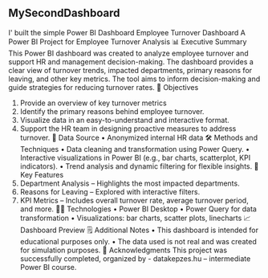 ## MySecondDashboard
I' built the simple Power BI Dashboard
Employee Turnover Dashboard
A Power BI Project for Employee Turnover Analysis
📊 Executive Summary
This Power BI dashboard was created to analyze employee turnover and support HR and management decision-making. The dashboard provides a clear view of turnover trends, impacted departments, primary reasons for leaving, and other key metrics. The tool aims to inform decision-making and guide strategies for reducing turnover rates.
🎯 Objectives
1.	Provide an overview of key turnover metrics
2.	Identify the primary reasons behind employee turnover.
3.	Visualize data in an easy-to-understand and interactive format.
4.	Support the HR team in designing proactive measures to address turnover.
📂 Data Source
•	Anonymized internal HR data
🛠️ Methods and Techniques
•	Data cleaning and transformation using Power Query.
•	Interactive visualizations in Power BI (e.g., bar charts, scatterplot, KPI indicators).
•	Trend analysis and dynamic filtering for flexible insights.
🚀 Key Features
1.	Department Analysis – Highlights the most impacted departments.
2.	Reasons for Leaving – Explored with interactive filters.
3.	KPI Metrics – Includes overall turnover rate, average turnover period, and more.
🧑‍💻 Technologies
•	Power BI Desktop
•	Power Query for data transformation
•	Visualizations: bar charts, scatter plots, linecharts
📈 Dashboard Preview
🗒️ Additional Notes
•	This dashboard is intended for educational purposes only.
•	The data used is not real and was created for simulation purposes.
🤝 Acknowledgments
This project was successfully completed, organized by - datakepzes.hu – intermediate Power BI course.
